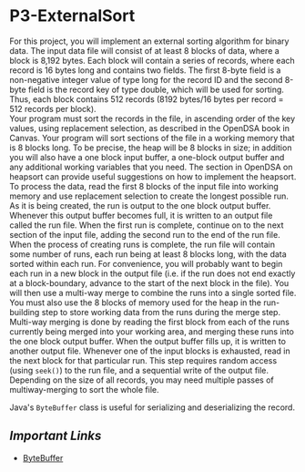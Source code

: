 # P3-ExternalSort
For this project, you will implement an external sorting algorithm for binary data. The input data file will consist of at least 8 blocks of data, where a block is 8,192 bytes. Each block will contain a series of records, where each record is 16 bytes long and contains two fields. The first 8-byte field is a non-negative integer value of type long for the record ID and the second 8-byte field is the record key of type double, which will be used for sorting. Thus, each block contains 512 records (8192 bytes/16 bytes per record = 512 records per block).  
Your program must sort the records in the file, in ascending order of the key values, using replacement selection, as described in the OpenDSA book in Canvas. Your program will sort sections of the file in a working memory that is 8 blocks long. To be precise, the heap will be 8 blocks in size; in addition you will also have a one block input buffer, a one-block output buffer and any additional working variables that you need. The section in OpenDSA on heapsort can provide useful suggestions on how to implement the heapsort.   
To process the data, read the first 8 blocks of the input file into working memory and use replacement selection to create the longest possible run. As it is being created, the run is output to the one block output buffer. Whenever this output buffer becomes full, it is written to an output file called the run file. When the first run is complete, continue on to the next section of the input file, adding the second run to the end of the run file. When the process of creating runs is complete, the run file will contain some number of runs, each run being at least 8 blocks long, with the data sorted within each run. For convenience, you will probably want to begin each run in a new block in the output file (i.e. if the run does not end exactly at a block-boundary, advance to the start of the next block in the file). You will then use a multi-way merge to combine the runs into a single sorted file.  You must also use the 8 blocks of memory used for the heap in the run-building step to store working data from the runs during the merge step. Multi-way merging is done by reading the first block from each of the runs currently being merged into your working area, and merging these runs into the one block output buffer. When the output buffer fills up, it is written to another output file. Whenever one of the input blocks is exhausted, read in the next block for that particular run. This step requires random access (using `seek()`) to the run file, and a sequential write of the output file. Depending on the size of all records, you may need multiple passes of multiway-merging to sort the whole file.

Java's `ByteBuffer` class is useful for serializing and deserializing the record.


## *Important Links* 
- [ByteBuffer](https://docs.oracle.com/javase/7/docs/api/java/nio/ByteBuffer.html)
